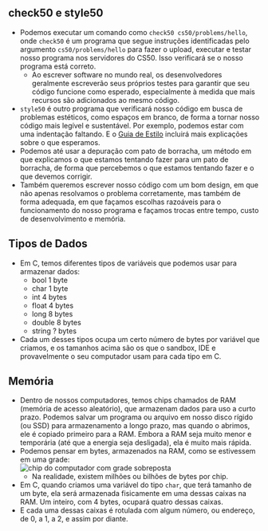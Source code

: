 check50 e style50
-------------------

*   Podemos executar um comando como `check50 cs50/problems/hello`, onde `check50` é um programa que segue instruções identificadas pelo argumento `cs50/problems/hello` para fazer o upload, executar e testar nosso programa nos servidores do CS50. Isso verificará se o nosso programa está correto.
    *   Ao escrever software no mundo real, os desenvolvedores geralmente escreverão seus próprios testes para garantir que seu código funcione como esperado, especialmente à medida que mais recursos são adicionados ao mesmo código.
*   `style50` é outro programa que verificará nosso código em busca de problemas estéticos, como espaços em branco, de forma a tornar nosso código mais legível e sustentável. Por exemplo, podemos estar com uma indentação faltando. E o [Guia de Estilo](https://cs50.readthedocs.io/style/c/) incluirá mais explicações sobre o que esperamos.
*   Podemos até usar a depuração com pato de borracha, um método em que explicamos o que estamos tentando fazer para um pato de borracha, de forma que percebemos o que estamos tentando fazer e o que devemos corrigir.
*   Também queremos escrever nosso código com um bom design, em que não apenas resolvamos o problema corretamente, mas também de forma adequada, em que façamos escolhas razoáveis para o funcionamento do nosso programa e façamos trocas entre tempo, custo de desenvolvimento e memória.

Tipos de Dados
----------

*   Em C, temos diferentes tipos de variáveis que podemos usar para armazenar dados:
    *   bool 1 byte
    *   char 1 byte
    *   int 4 bytes
    *   float 4 bytes
    *   long 8 bytes
    *   double 8 bytes
    *   string ? bytes
*   Cada um desses tipos ocupa um certo número de bytes por variável que criamos, e os tamanhos acima são os que o sandbox, IDE e provavelmente o seu computador usam para cada tipo em C.

Memória
------

*   Dentro de nossos computadores, temos chips chamados de RAM (memória de acesso aleatório), que armazenam dados para uso a curto prazo. Podemos salvar um programa ou arquivo em nosso disco rígido (ou SSD) para armazenamento a longo prazo, mas quando o abrimos, ele é copiado primeiro para a RAM. Embora a RAM seja muito menor e temporária (até que a energia seja desligada), ela é muito mais rápida.
*   Podemos pensar em bytes, armazenados na RAM, como se estivessem em uma grade:  
    ![chip do computador com grade sobreposta](https://cs50.harvard.edu/x/2020/notes/2/ram.png)
    *   Na realidade, existem milhões ou bilhões de bytes por chip.
*   Em C, quando criamos uma variável do tipo `char`, que terá tamanho de um byte, ela será armazenada fisicamente em uma dessas caixas na RAM. Um inteiro, com 4 bytes, ocupará quatro dessas caixas.
*   E cada uma dessas caixas é rotulada com algum número, ou endereço, de 0, a 1, a 2, e assim por diante.